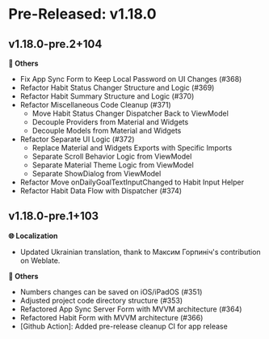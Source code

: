 <!-- markdownlint-disable MD036 -->
<!--
Title: Pre-Released or Released: v1.2.3+xx
-->

# Pre-Released: v1.18.0

## v1.18.0-pre.2+104

**🧹 Others**

- Fix App Sync Form to Keep Local Password on UI Changes (#368)
- Refactor Habit Status Changer Structure and Logic (#369)
- Refactor Habit Summary Structure and Logic (#370)
- Refactor Miscellaneous Code Cleanup (#371)
  - Move Habit Status Changer Dispatcher Back to ViewModel
  - Decouple Providers from Material and Widgets
  - Decouple Models from Material and Widgets
- Refactor Separate UI Logic (#372)
  - Replace Material and Widgets Exports with Specific Imports
  - Separate Scroll Behavior Logic from ViewModel
  - Separate Material Theme Logic from ViewModel
  - Separate ShowDialog from ViewModel
- Refactor Move onDailyGoalTextInputChanged to Habit Input Helper
- Refactor Habit Data Flow with Dispatcher (#374)

## v1.18.0-pre.1+103

**🌐 Localization**

- Updated Ukrainian translation, thank to Максим Горпиніч's contribution on Weblate.

**🧹 Others**

- Numbers changes can be saved on iOS/iPadOS (#351)
- Adjusted project code directory structure (#353)
- Refactored App Sync Server Form with MVVM architecture (#364)
- Refactored Habit Form with MVVM architecture (#366)
- [Github Action]: Added pre-release cleanup CI for app release
